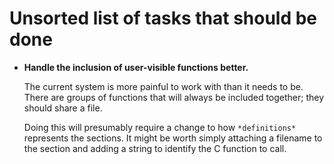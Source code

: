 # Unsorted list of tasks that should be done

 -  __Handle the inclusion of user-visible functions better.__

    The current system is more painful to work with than it needs to be. There
    are groups of functions that will always be included together; they should
    share a file.

    Doing this will presumably require a change to how `*definitions*`
    represents the sections. It might be worth simply attaching a filename to
    the section and adding a string to identify the C function to call.
